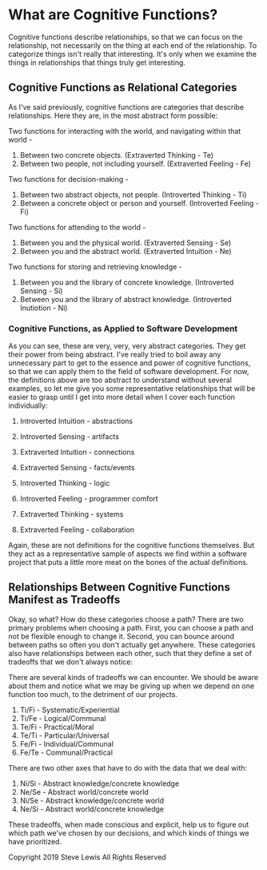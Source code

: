 # What are Cognitive Functions?

Cognitive functions describe relationships, so that we can focus on the relationship, not necessarily on the thing at each end of the relationship. To categorize things isn't really that interesting. It's only when we examine the things in relationships that things truly get interesting.

## Cognitive Functions as Relational Categories

As I've said previously, cognitive functions are categories that describe relationships. Here they are, in the most abstract form possible:

Two functions for interacting with the world, and navigating within that world -

1. Between two concrete objects. (Extraverted Thinking - Te)
1. Between two people, not including yourself. (Extraverted Feeling - Fe)

Two functions for decision-making -

1. Between two abstract objects, not people. (Introverted Thinking - Ti)
1. Between a concrete object or person and yourself. (Introverted Feeling - Fi)

Two functions for attending to the world -

1. Between you and the physical world. (Extraverted Sensing - Se)
1. Between you and the abstract world. (Extraverted Intuition - Ne)

Two functions for storing and retrieving knowledge -

1. Between you and the library of concrete knowledge. (Introverted Sensing - Si)
1. Between you and the library of abstract knowledge. (Introverted Inutiotion - Ni)

### Cognitive Functions, as Applied to Software Development

As you can see, these are very, very, very abstract categories. They get their power from being abstract. I've really tried to boil away any unnecessary part to get to the essence and power of cognitive functions, so that we can apply them to the field of software development. For now, the definitions above are too abstract to understand without several examples, so let me give you some representative relationships that will be easier to grasp until I get into more detail when I cover each function individually:

1. Introverted Intuition - abstractions
1. Introverted Sensing - artifacts
1. Extraverted Intuition - connections
1. Extraverted Sensing - facts/events

1. Introverted Thinking - logic
1. Introverted Feeling - programmer comfort
1. Extraverted Thinking - systems 
1. Extraverted Feeling - collaboration

Again, these are not definitions for the cognitive functions themselves. But they act as a representative sample of aspects we find within a software project that puts a little more meat on the bones of the actual definitions.

## Relationships Between Cognitive Functions Manifest as Tradeoffs

Okay, so what? How do these categories choose a path? There are two primary problems when choosing a path. First, you can choose a path and not be flexible enough to change it. Second, you can bounce around between paths so often you don't actually get anywhere. These categories also have relationships between each other, such that they define a set of tradeoffs that we don't always notice:

There are several kinds of tradeoffs we can encounter. We should be aware about them and notice what we may be giving up when we depend on one function too much, to the detriment of our projects.

1. Ti/Fi - Systematic/Experiential
1. Ti/Fe - Logical/Communal
1. Te/Fi - Practical/Moral
1. Te/Ti - Particular/Universal
1. Fe/Fi - Individual/Communal
1. Fe/Te - Communal/Practical

There are two other axes that have to do with the data that we deal with:

1. Ni/Si - Abstract knowledge/concrete knowledge
1. Ne/Se - Abstract world/concrete world
1. Ni/Se - Abstract knowledge/concrete world
1. Ne/Si - Abstract world/concrete knowledge

These tradeoffs, when made conscious and explicit, help us to figure out which path we've chosen by our decisions, and which kinds of things we have prioritized.

Copyright 2019 Steve Lewis All Rights Reserved
